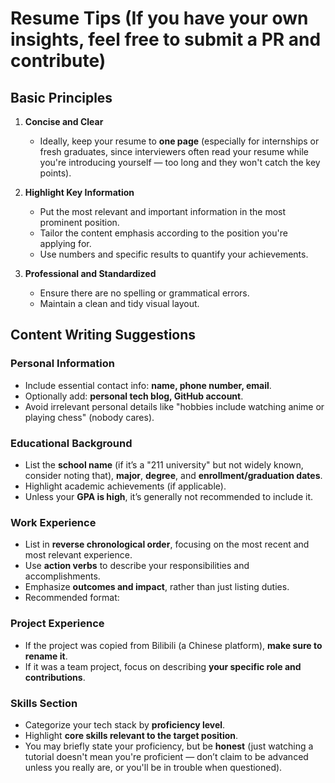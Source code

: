 # Resume Tips (If you have your own insights, feel free to submit a PR and contribute)

## Basic Principles

1. **Concise and Clear**

   - Ideally, keep your resume to **one page** (especially for internships or fresh graduates, since interviewers often read your resume while you're introducing yourself — too long and they won't catch the key points).

2. **Highlight Key Information**

   - Put the most relevant and important information in the most prominent position.
   - Tailor the content emphasis according to the position you're applying for.
   - Use numbers and specific results to quantify your achievements.

3. **Professional and Standardized**

   - Ensure there are no spelling or grammatical errors.
   - Maintain a clean and tidy visual layout.

## Content Writing Suggestions

### Personal Information

- Include essential contact info: **name, phone number, email**.
- Optionally add: **personal tech blog, GitHub account**.
- Avoid irrelevant personal details like "hobbies include watching anime or playing chess" (nobody cares).

### Educational Background

- List the **school name** (if it’s a "211 university" but not widely known, consider noting that), **major**, **degree**, and **enrollment/graduation dates**.
- Highlight academic achievements (if applicable).
- Unless your **GPA is high**, it’s generally not recommended to include it.

### Work Experience

- List in **reverse chronological order**, focusing on the most recent and most relevant experience.
- Use **action verbs** to describe your responsibilities and accomplishments.
- Emphasize **outcomes and impact**, rather than just listing duties.
- Recommended format:


### Project Experience

- If the project was copied from Bilibili (a Chinese platform), **make sure to rename it**.
- If it was a team project, focus on describing **your specific role and contributions**.

### Skills Section

- Categorize your tech stack by **proficiency level**.
- Highlight **core skills relevant to the target position**.
- You may briefly state your proficiency, but be **honest** (just watching a tutorial doesn't mean you're proficient — don’t claim to be advanced unless you really are, or you'll be in trouble when questioned).
